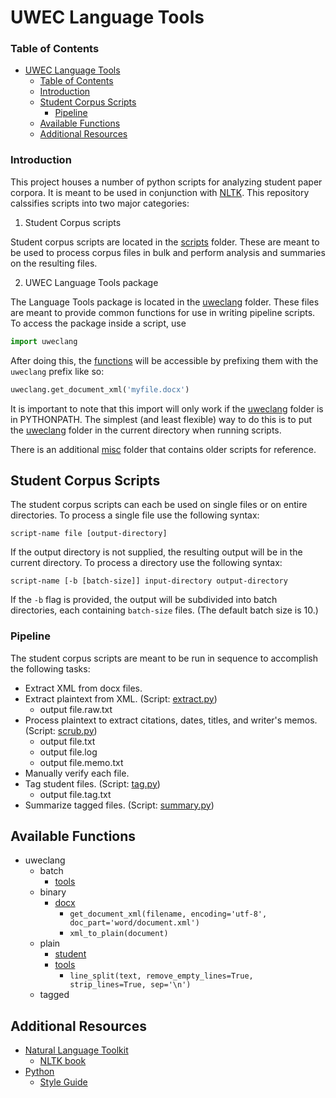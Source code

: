 UWEC Language Tools
===================

### Table of Contents
* [UWEC Language Tools](#uwec-language-tools)
	* [Table of Contents](#table-of-contents)
	* [Introduction](#introduction)
	* [Student Corpus Scripts](#student-corpus-scripts)
		* [Pipeline](#pipeline)
	* [Available Functions](#available-functions)
	* [Additional Resources](#additional-resources)

### Introduction

This project houses a number of python scripts for analyzing student paper corpora. It is meant to be used in conjunction with [NLTK][nltk.org]. This repository calssifies scripts into two major categories:

1. Student Corpus scripts

  Student corpus scripts are located in the [scripts](scripts) folder. These are meant to be used to process corpus files in bulk and perform analysis and summaries on the resulting files.

2. UWEC Language Tools package

  The Language Tools package is located in the [uweclang](uweclang) folder. These files are meant to provide common functions for use in writing pipeline scripts. To access the package inside a script, use

  ```python
  import uweclang
  ```

  After doing this, the [functions](#available-functions) will be accessible by prefixing them with the `uweclang` prefix like so:

  ```python
  uweclang.get_document_xml('myfile.docx')
  ```

  It is important to note that this import will only work if the [uweclang](uweclang) folder is in PYTHONPATH. The simplest (and least flexible) way to do this is to put the [uweclang](uweclang) folder in the current directory when running scripts.

There is an additional [misc](scripts/misc) folder that contains older scripts for reference.


Student Corpus Scripts
----------------------

The student corpus scripts can each be used on single files or on entire directories. To process a single file use the following syntax:

	script-name file [output-directory]

If the output directory is not supplied, the resulting output will be in the current directory. To process a directory use the following syntax:

	script-name [-b [batch-size]] input-directory output-directory

If the `-b` flag is provided, the output will be subdivided into batch directories, each containing `batch-size` files. (The default batch size is 10.)

### Pipeline

The student corpus scripts are meant to be run in sequence to accomplish the following tasks:

* Extract XML from docx files.
* Extract plaintext from XML. (Script: [extract.py](scripts/extract.py))
  - output file.raw.txt
* Process plaintext to extract citations, dates, titles, and writer's memos. (Script: [scrub.py](scripts/scrub.py))
  - output file.txt
  - output file.log
  - output file.memo.txt
* Manually verify each file.
* Tag student files. (Script: [tag.py](scripts/tag.py))
  - output file.tag.txt
* Summarize tagged files. (Script: [summary.py](scripts/summary.py))

Available Functions
-----------------------------

* uweclang
  + batch
    * [tools](uweclang/batch/tools.py)
  + binary
    * [docx](uweclang/binary/docx.py)
      - `get_document_xml(filename, encoding='utf-8', doc_part='word/document.xml')`
      - `xml_to_plain(document)`
  + plain
    * [student](uweclang/plain/student.py)
    * [tools](uweclang/plain/tools.py)
      - `line_split(text, remove_empty_lines=True, strip_lines=True, sep='\n')`
  + tagged


Additional Resources
--------------------

* [Natural Language Toolkit][nltk.org]
  - [NLTK book](http://www.nltk.org/book/)
* [Python](https://www.python.org/)
  - [Style Guide](https://www.python.org/dev/peps/pep-0008/)

[nltk.org]: http://www.nltk.org/